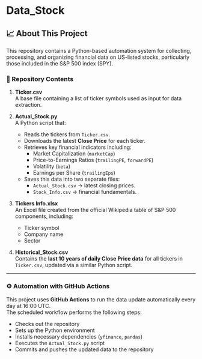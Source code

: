# Data_Stock
## 📈 About This Project

This repository contains a Python-based automation system for collecting, processing, and organizing financial data on US-listed stocks, particularly those included in the S&P 500 index (SPY).

### 📁 Repository Contents

1. **Ticker.csv**  
   A base file containing a list of ticker symbols used as input for data extraction.

2. **Actual_Stock.py**  
   A Python script that:
   - Reads the tickers from `Ticker.csv`.
   - Downloads the latest **Close Price** for each ticker.
   - Retrieves key financial indicators including:
     - Market Capitalization (`marketCap`)
     - Price-to-Earnings Ratios (`trailingPE`, `forwardPE`)
     - Volatility (`beta`)
     - Earnings per Share (`trailingEps`)
   - Saves this data into two separate files:
     - `Actual_Stock.csv` → latest closing prices.
     - `Stock_Info.csv` → financial fundamentals.

3. **Tickers Info.xlsx**  
   An Excel file created from the official Wikipedia table of S&P 500 components, including:
   - Ticker symbol
   - Company name
   - Sector

4. **Historical_Stock.csv**  
   Contains the **last 10 years of daily Close Price data** for all tickers in `Ticker.csv`, updated via a similar Python script.

---

### ⚙️ Automation with GitHub Actions

This project uses **GitHub Actions** to run the data update automatically every day at 16:00 UTC.  
The scheduled workflow performs the following steps:

- Checks out the repository
- Sets up the Python environment
- Installs necessary dependencies (`yfinance`, `pandas`)
- Executes the `Actual_Stock.py` script
- Commits and pushes the updated data to the repository
